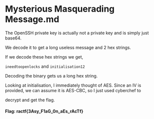 # Mysterious Masquerading Message.md

The OpenSSH private key is actually not a private key and is simply just base64. 

We decode it to get a long useless message and 2 hex strings. 

If we decode these hex strings we get,

`ineedtoopenlocks` and `initialisation12`

Decoding the binary gets us a long hex string.

Looking at initialisation, I immediately thought of AES. Since an IV is provided, we can assume it is AES-CBC, so I just used cyberchef to 

decrypt and get the flag.

#### Flag: ractf{3Asy_F1aG_0n_aEs_rAcTf}
